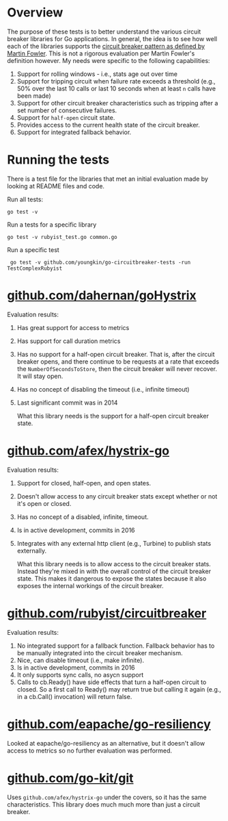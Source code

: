 # Overview
The purpose of these tests is to better understand the various circuit breaker libraries for Go applications. In general, the idea is to see how well each of the libraries supports the [circuit breaker pattern as defined by Martin Fowler](http://martinfowler.com/bliki/CircuitBreaker.html). This is not a rigorous evaluation per Martin Fowler's definition however. My needs were specific to the following capabilities:
1. Support for rolling windows - i.e., stats age out over time
1. Support for tripping circuit when failure rate exceeds a threshold (e.g., 50% over the last 10 calls or last 10 seconds when at least `n` calls have been made)
1. Support for other circuit breaker characteristics such as tripping after a set number of consecutive failures.
1. Support for `half-open` circuit state.
1. Provides access to the current health state of the circuit breaker.
1. Support for integrated fallback behavior.

# Running the tests
There is a test file for the libraries that met an initial evaluation made by looking at README files and code.

Run all tests:

```go test -v```

Run a tests for a specific library

```go test -v rubyist_test.go common.go```

Run a specific test

``` go test -v github.com/youngkin/go-circuitbreaker-tests -run TestComplexRubyist```

# [github.com/dahernan/goHystrix](https://github.com/dahernan/goHystrix)
Evaluation results:

1.	Has great support for access to metrics
2.	Has support for call duration metrics
3.	Has no support for a half-open circuit breaker. That is, after the circuit breaker opens, and there continue to be requests at a rate that exceeds the `NumberOfSecondsToStore`, then the circuit breaker will never recover. It will stay open.
4. 	Has no concept of disabling the timeout (i.e., infinite timeout)
5. 	Last significant commit was in 2014

	What this library needs is the support for a half-open circuit breaker state.

# [github.com/afex/hystrix-go](https://github.com/afex/hystrix-go)
Evaluation results:

1.	Support for closed, half-open, and open states.
2.	Doesn't allow access to any circuit breaker stats except whether or not it's open or closed.
3. 	Has no concept of a disabled, infinite, timeout.
4. 	Is in active development, commits in 2016
5. 	Integrates with any external http client (e.g., Turbine) to publish stats externally.

	What this library needs is to allow access to the circuit breaker stats. Instead they're mixed in with the overall control of the circuit breaker state. This makes it dangerous to expose the states because it also exposes the internal workings of the circuit breaker.

# [github.com/rubyist/circuitbreaker](https://github.com/rubyist/circuitbreaker)
Evaluation results:

1.	No integrated support for a fallback function. Fallback behavior has to be manually integrated into the circuit breaker mechanism.
2.	Nice, can disable timeout (i.e., make infinite).
3. 	Is in active development, commits in 2016
4. 	It only supports sync calls, no asycn support
5. 	Calls to cb.Ready() have side effects that turn a half-open circuit to closed. So a first call to Ready() may return true but calling it again (e.g., in a cb.Call() invocation) will return false.

# [github.com/eapache/go-resiliency](https://github.com/eapache/go-resiliency)
Looked at eapache/go-resiliency as an alternative, but it doesn't allow access to metrics so no further evaluation was performed.

# [github.com/go-kit/git](https://github.com/go-kit/kit)
Uses `github.com/afex/hystrix-go` under the covers, so it has the same characteristics. This library does much much more than just a circuit breaker.
